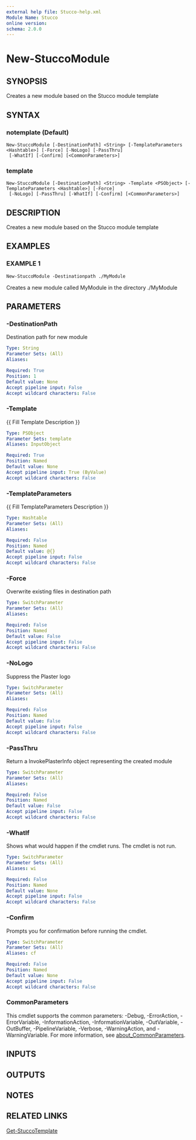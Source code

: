 ```yaml
---
external help file: Stucco-help.xml
Module Name: Stucco
online version:
schema: 2.0.0
---
```


# New-StuccoModule

## SYNOPSIS
Creates a new module based on the Stucco module template

## SYNTAX

### notemplate (Default)
```
New-StuccoModule [-DestinationPath] <String> [-TemplateParameters <Hashtable>] [-Force] [-NoLogo] [-PassThru]
 [-WhatIf] [-Confirm] [<CommonParameters>]
```

### template
```
New-StuccoModule [-DestinationPath] <String> -Template <PSObject> [-TemplateParameters <Hashtable>] [-Force]
 [-NoLogo] [-PassThru] [-WhatIf] [-Confirm] [<CommonParameters>]
```

## DESCRIPTION
Creates a new module based on the Stucco module template

## EXAMPLES

### EXAMPLE 1
```
New-StuccoModule -Destinationpath ./MyModule
```

Creates a new module called MyModule in the directory ./MyModule

## PARAMETERS

### -DestinationPath
Destination path for new module

```yaml
Type: String
Parameter Sets: (All)
Aliases:

Required: True
Position: 1
Default value: None
Accept pipeline input: False
Accept wildcard characters: False
```

### -Template
{{ Fill Template Description }}

```yaml
Type: PSObject
Parameter Sets: template
Aliases: InputObject

Required: True
Position: Named
Default value: None
Accept pipeline input: True (ByValue)
Accept wildcard characters: False
```

### -TemplateParameters
{{ Fill TemplateParameters Description }}

```yaml
Type: Hashtable
Parameter Sets: (All)
Aliases:

Required: False
Position: Named
Default value: @{}
Accept pipeline input: False
Accept wildcard characters: False
```

### -Force
Overwrite existing files in destination path

```yaml
Type: SwitchParameter
Parameter Sets: (All)
Aliases:

Required: False
Position: Named
Default value: False
Accept pipeline input: False
Accept wildcard characters: False
```

### -NoLogo
Suppress the Plaster logo

```yaml
Type: SwitchParameter
Parameter Sets: (All)
Aliases:

Required: False
Position: Named
Default value: False
Accept pipeline input: False
Accept wildcard characters: False
```

### -PassThru
Return a InvokePlasterInfo object representing the created module

```yaml
Type: SwitchParameter
Parameter Sets: (All)
Aliases:

Required: False
Position: Named
Default value: False
Accept pipeline input: False
Accept wildcard characters: False
```

### -WhatIf
Shows what would happen if the cmdlet runs. The cmdlet is not run.

```yaml
Type: SwitchParameter
Parameter Sets: (All)
Aliases: wi

Required: False
Position: Named
Default value: None
Accept pipeline input: False
Accept wildcard characters: False
```

### -Confirm
Prompts you for confirmation before running the cmdlet.

```yaml
Type: SwitchParameter
Parameter Sets: (All)
Aliases: cf

Required: False
Position: Named
Default value: None
Accept pipeline input: False
Accept wildcard characters: False
```

### CommonParameters
This cmdlet supports the common parameters: -Debug, -ErrorAction, -ErrorVariable, -InformationAction, -InformationVariable, -OutVariable, -OutBuffer, -PipelineVariable, -Verbose, -WarningAction, and -WarningVariable. For more information, see [about_CommonParameters](http://go.microsoft.com/fwlink/?LinkID=113216).

## INPUTS

## OUTPUTS

## NOTES

## RELATED LINKS

[Get-StuccoTemplate]()

